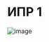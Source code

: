 # ИПР 1
![image](https://user-images.githubusercontent.com/118885718/224698742-c61b5485-fe8d-460e-89dd-4f120772ffe2.png)

